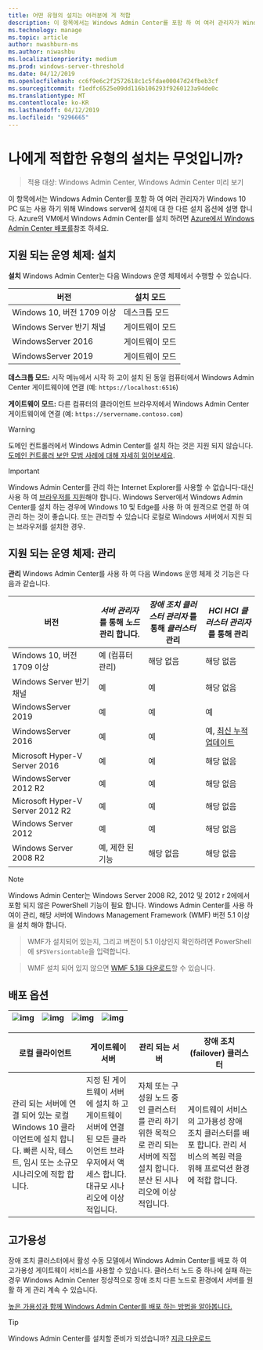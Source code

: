 ```yaml
---
title: 어떤 유형의 설치는 여러분에 게 적합
description: 이 항목에서는 Windows Admin Center를 포함 하 여 여러 관리자가 Windows 10 PC 또는 사용 하기 위해 Windows server에 설치에 대 한 다른 설치 옵션에 설명 합니다.
ms.technology: manage
ms.topic: article
author: nwashburn-ms
ms.author: niwashbu
ms.localizationpriority: medium
ms.prod: windows-server-threshold
ms.date: 04/12/2019
ms.openlocfilehash: cc6f9e6c2f2572618c1c5fdae00047d24fbeb3cf
ms.sourcegitcommit: f1edfc6525e09dd116b106293f9260123a94de0c
ms.translationtype: MT
ms.contentlocale: ko-KR
ms.lasthandoff: 04/12/2019
ms.locfileid: "9296665"
---
```

# 나에게 적합한 유형의 설치는 무엇입니까?

>적용 대상: Windows Admin Center, Windows Admin Center 미리 보기

이 항목에서는 Windows Admin Center를 포함 하 여 여러 관리자가 Windows 10 PC 또는 사용 하기 위해 Windows server에 설치에 대 한 다른 설치 옵션에 설명 합니다. Azure의 VM에서 Windows Admin Center를 설치 하려면 [Azure에서 Windows Admin Center 배포를](../azure/deploy-wac-in-azure.md)참조 하세요.

## 지원 되는 운영 체제: 설치

**설치** Windows Admin Center는 다음 Windows 운영 체제에서 수행할 수 있습니다.

| **버전** | **설치 모드** |
|-------------|-----------------------|
|Windows 10, 버전 1709 이상 | 데스크톱 모드 |
|Windows Server 반기 채널 | 게이트웨이 모드 |
|WindowsServer 2016 | 게이트웨이 모드 |
|WindowsServer 2019 | 게이트웨이 모드 |

**데스크톱 모드:** 시작 메뉴에서 시작 하 고이 설치 된 동일 컴퓨터에서 Windows Admin Center 게이트웨이에 연결 (예: `https://localhost:6516`)

**게이트웨이 모드:** 다른 컴퓨터의 클라이언트 브라우저에서 Windows Admin Center 게이트웨이에 연결 (예: `https://servername.contoso.com`) 

> [!WARNING]
> 도메인 컨트롤러에서 Windows Admin Center를 설치 하는 것은 지원 되지 않습니다. [도메인 컨트롤러 보안 모범 사례에 대해 자세히 읽어보세요](https://docs.microsoft.com/windows-server/identity/ad-ds/plan/security-best-practices/securing-domain-controllers-against-attack). 

> [!IMPORTANT]
> Windows Admin Center를 관리 하는 Internet Explorer를 사용할 수 없습니다-대신 사용 하 여 [브라우저를 지원](../understand/faq.md#which-web-browsers-are-supported-by-windows-admin-center
)해야 합니다.  Windows Server에서 Windows Admin Center를 설치 하는 경우에 Windows 10 및 Edge를 사용 하 여 원격으로 연결 하 여 관리 하는 것이 좋습니다.  또는 관리할 수 있습니다 로컬로 Windows 서버에서 지원 되는 브라우저를 설치한 경우.

## 지원 되는 운영 체제: 관리

**관리** Windows Admin Center를 사용 하 여 다음 Windows 운영 체제 것 기능은 다음과 같습니다.

| 버전 | *서버 관리자* 를 통해 *노드* 관리 합니다. | *장애 조치 클러스터 관리자* 를 통해 *클러스터* 관리 | *HCI* *HCI 클러스터 관리자* 를 통해 관리|
|-------------------------|---------------|-----|------------------------|
| Windows 10, 버전 1709 이상 | 예 (컴퓨터 관리) | 해당 없음 | 해당 없음 |
| Windows Server 반기 채널 | 예 | 예 | 해당 없음 |
| WindowsServer 2019 | 예 | 예 | 예 |
| WindowsServer 2016 | 예 | 예 | 예, [최신 누적 업데이트](../use/manage-hyper-converged.md#prepare-your-windows-server-2016-cluster-for-windows-admin-center) |
| Microsoft Hyper-V Server 2016 | 예 | 예 | 해당 없음 |
| WindowsServer 2012 R2 | 예 | 예 | 해당 없음 |
| Microsoft Hyper-V Server 2012 R2 | 예 | 예 | 해당 없음 |
| Windows Server 2012 | 예 | 예 | 해당 없음 |
| Windows Server 2008 R2 | 예, 제한 된 기능 | 해당 없음 | 해당 없음 |

> [!NOTE]
> Windows Admin Center는 Windows Server 2008 R2, 2012 및 2012 r 2에에서 포함 되지 않은 PowerShell 기능이 필요 합니다. Windows Admin Center를 사용 하 여이 관리, 해당 서버에 Windows Management Framework (WMF) 버전 5.1 이상을 설치 해야 합니다.

>WMF가 설치되어 있는지, 그리고 버전이 5.1 이상인지 확인하려면 PowerShell에 `$PSVersiontable`을 입력합니다. 

>WMF 설치 되어 있지 않으면 [WMF 5.1을 다운로드](https://www.microsoft.com/en-us/download/details.aspx?id=54616)할 수 있습니다.

## 배포 옵션

| ![img](../media/deployment-options/W10.png) | ![img](../media/deployment-options/gateway.png) | ![img](../media/deployment-options/node.png) | ![img](../media/deployment-options/HA.png) |
|---|---|---|---|

| 로컬 클라이언트 | 게이트웨이 서버 | 관리 되는 서버 | 장애 조치(failover) 클러스터 |
| --- | --- | --- | --- |
| 관리 되는 서버에 연결 되어 있는 로컬 Windows 10 클라이언트에 설치 합니다.  빠른 시작, 테스트, 임시 또는 소규모 시나리오에 적합 합니다. |지정 된 게이트웨이 서버에 설치 하 고 게이트웨이 서버에 연결 된 모든 클라이언트 브라우저에서 액세스 합니다.  대규모 시나리오에 이상적입니다. | 자체 또는 구성원 노드 중인 클러스터를 관리 하기 위한 목적으로 관리 되는 서버에 직접 설치 합니다.  분산 된 시나리오에 이상적입니다. | 게이트웨이 서비스의 고가용성 장애 조치 클러스터를 배포 합니다. 관리 서비스의 복원 력을 위해 프로덕션 환경에 적합 합니다. |

## 고가용성

장애 조치 클러스터에서 활성 수동 모델에서 Windows Admin Center를 배포 하 여 고가용성 게이트웨이 서비스를 사용할 수 있습니다. 클러스터 노드 중 하나에 실패 하는 경우 Windows Admin Center 정상적으로 장애 조치 다른 노드로 환경에서 서버를 원활 하 게 관리 계속 수 있습니다.

[높은 가용성과 함께 Windows Admin Center를 배포 하는 방법을 알아봅니다.](../deploy/high-availability.md)

> [!Tip]
> Windows Admin Center를 설치할 준비가 되셨습니까? [지금 다운로드](https://aka.ms/windowsadmincenter)
